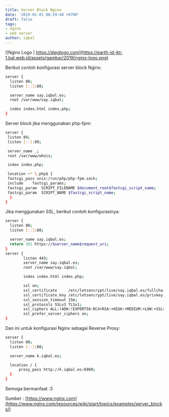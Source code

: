```yaml
---
title: Server Block Nginx
date: '2019-01-01 08:59:48 +0700'
draft: false
tags:
- nginx
- web server
author: iqbal
---
```


![Nginx Logo | https://dwglogo.com](https://earth-id-jkt-1.bal.web.id/assets/gambar/2019/nginx-logo.png)

Berikut contoh konfigurasi server block Nginx:

```bash
server {
  listen 80;
  listen [::]:80;

  server_name say.iqbal.es;
  root /var/www/say.iqbal;

  index index.html index.php;
}
```

Server block jika menggunakan php-fpm:

```bash
server {
 listen 89;
 listen [::]:89;

 server_name _;
 root /var/www/whois;

 index index.php;

 location ~* \.php$ {
 fastcgi_pass unix:/run/php/php-fpm.sock;
 include	fastcgi_params;
 fastcgi_param	SCRIPT_FILENAME	$document_root$fastcgi_script_name;
 fastcgi_param	SCRIPT_NAME	$fastcgi_script_name;
  }
}
```

Jika menggunakan SSL, berikut contoh konfigurasinya:


```bash
server {
  listen 80;
  listen [::]:80;

  server_name say.iqbal.es;
  return 301 https://$server_name$request_uri;
}
server {
        listen 443;
        server_name say.iqbal.es;
        root /var/www/say.iqbal;

        index index.html index.php;

        ssl on;
        ssl_certificate     /etc/letsencrypt/live/say.iqbal.es/fullchain.pem;
        ssl_certificate_key /etc/letsencrypt/live/say.iqbal.es/privkey.pem;
        ssl_session_timeout 15m;
        ssl_protocols SSLv3 TLSv1;
        ssl_ciphers ALL:!ADH:!EXPORT56:RC4+RSA:+HIGH:+MEDIUM:+LOW:+SSLv3:+EXP;
        ssl_prefer_server_ciphers on;
}
```

Dan ini untuk konfigurasi Nginx sebagai Reverse Proxy:

```bash
server {
  listen 80;
  listen [::]:80;

  server_name k.iqbal.es;

  location / {
      proxy_pass http://k.iqbal.es:6969;
  }
}
```

Semoga bermanfaat :3

Sumber : [https://www.nginx.com](https://www.nginx.com/resources/wiki/start/topics/examples/server_blocks/)
